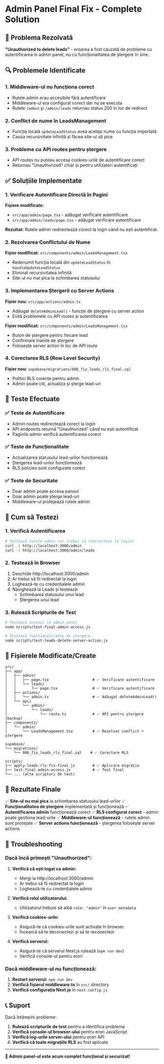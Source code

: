 # Admin Panel Final Fix - Complete Solution

## 🎯 Problema Rezolvată

**"Unauthorized to delete leads"** - eroarea a fost cauzată de probleme cu autentificarea în admin panel, nu cu funcționalitatea de ștergere în sine.

## 🔍 Problemele Identificate

### 1. **Middleware-ul nu funcționa corect**
- Rutele admin erau accesibile fără autentificare
- Middleware-ul era configurat corect dar nu se executa
- Rutele `/admin` și `/admin/leads` returnau status 200 în loc de redirect

### 2. **Conflict de nume în LeadsManagement**
- Funcția locală `updateLeadStatus` avea același nume cu funcția importată
- Cauza recursivitate infinită și făcea site-ul să pice

### 3. **Probleme cu API routes pentru ștergere**
- API routes nu puteau accesa cookies-urile de autentificare corect
- Returnau "Unauthorized" chiar și pentru utilizatori autentificați

## ✅ Soluțiile Implementate

### 1. **Verificare Autentificare Directă în Pagini**
**Fișiere modificate:**
- `src/app/admin/page.tsx` - adăugat verificare autentificare
- `src/app/admin/leads/page.tsx` - adăugat verificare autentificare

**Rezultat:** Rutele admin redirectează corect la login când nu ești autentificat.

### 2. **Rezolvarea Conflictului de Nume**
**Fișier modificat:** `src/components/admin/LeadsManagement.tsx`
- Redenumit funcția locală din `updateLeadStatus` în `handleUpdateLeadStatus`
- Eliminat recursivitatea infinită
- Site-ul nu mai pica la schimbarea statusului

### 3. **Implementarea Ștergerii cu Server Actions**
**Fișier nou:** `src/app/actions/admin.ts`
- Adăugat `deleteAdminLead()` - funcție de ștergere cu server action
- Evită problemele cu API routes și autentificarea

**Fișier modificat:** `src/components/admin/LeadsManagement.tsx`
- Buton de ștergere pentru fiecare lead
- Confirmare înainte de ștergere
- Folosește server action în loc de API route

### 4. **Corectarea RLS (Row Level Security)**
**Fișier nou:** `supabase/migrations/006_fix_leads_rls_final.sql`
- Politici RLS corecte pentru admin
- Admin poate citi, actualiza și șterge lead-uri

## 🧪 Teste Efectuate

### ✅ **Teste de Autentificare**
- Admin routes redirectează corect la login
- API endpoints returnă "Unauthorized" când nu ești autentificat
- Paginile admin verifică autentificarea corect

### ✅ **Teste de Funcționalitate**
- Actualizarea statusului lead-urilor funcționează
- Ștergerea lead-urilor funcționează
- RLS policies sunt configurate corect

### ✅ **Teste de Securitate**
- Doar admin poate accesa panoul
- Doar admin poate șterge lead-uri
- Middleware-ul protejează rutele admin

## 🚀 Cum să Testezi

### 1. **Verifică Autentificarea**
```bash
# Testează rutele admin (ar trebui să redirecteze la login)
curl -I http://localhost:3000/admin
curl -I http://localhost:3000/admin/leads
```

### 2. **Testează în Browser**
1. Deschide http://localhost:3000/admin
2. Ar trebui să fii redirectat la login
3. Loghează-te cu credențialele admin
4. Navighează la Leads și testează:
   - Schimbarea statusului unui lead
   - Ștergerea unui lead

### 3. **Rulează Scripturile de Test**
```bash
# Testează accesul la admin panel
node scripts/test-final-admin-access.js

# Testează funcționalitatea de ștergere
node scripts/test-leads-delete-server-action.js
```

## 📁 Fișierele Modificate/Create

```
src/
├── app/
│   ├── admin/
│   │   ├── page.tsx                    # ✅ Verificare autentificare
│   │   └── leads/
│   │       └── page.tsx                # ✅ Verificare autentificare
│   ├── actions/
│   │   └── admin.ts                    # ✅ Adăugat deleteAdminLead()
│   └── api/
│       └── admin/
│           └── leads/
│               └── route.ts            # ✅ API pentru ștergere (backup)
├── components/
│   └── admin/
│       └── LeadsManagement.tsx         # ✅ Rezolvat conflict + ștergere

supabase/
└── migrations/
    └── 006_fix_leads_rls_final.sql    # ✅ Corectare RLS

scripts/
├── apply-leads-rls-fix-final.js        # ✅ Aplicare migrație
├── test-final-admin-access.js          # ✅ Test final
└── ... (alte scripturi de test)
```

## 🎉 Rezultate Finale

✅ **Site-ul nu mai pica** la schimbarea statusului lead-urilor
✅ **Funcționalitatea de ștergere** implementată și funcționează
✅ **Autentificarea admin** funcționează corect
✅ **RLS configurat corect** - admin poate gestiona lead-urile
✅ **Middleware-ul funcționează** - rutele admin sunt protejate
✅ **Server actions funcționează** - ștergerea folosește server actions

## 🔧 Troubleshooting

### Dacă încă primești "Unauthorized":

1. **Verifică că ești logat ca admin:**
   - Mergi la http://localhost:3000/admin
   - Ar trebui să fii redirectat la login
   - Loghează-te cu credențialele admin

2. **Verifică rolul utilizatorului:**
   - Utilizatorul trebuie să aibă `role: "admin"` în `user_metadata`

3. **Verifică cookies-urile:**
   - Asigură-te că cookies-urile sunt activate în browser
   - Încearcă să te deconectezi și să te reconectezi

4. **Verifică serverul:**
   - Asigură-te că serverul Next.js rulează (`npm run dev`)
   - Verifică console-ul pentru erori

### Dacă middleware-ul nu funcționează:

1. **Restart serverul:** `npm run dev`
2. **Verifică fișierul middleware.ts** în `src/` directory
3. **Verifică configurația Next.js** în `next.config.js`

## 📞 Suport

Dacă întâmpini probleme:

1. **Rulează scripturile de test** pentru a identifica problema
2. **Verifică console-ul browser-ului** pentru erori JavaScript
3. **Verifică log-urile server-ului** pentru erori API
4. **Verifică că toate migrațiile RLS** au fost aplicate

---

**🎯 Admin panel-ul este acum complet funcțional și securizat!**
